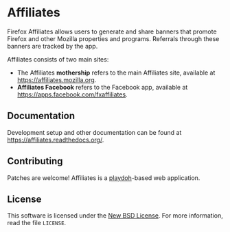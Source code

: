 Affiliates
==========

Firefox Affiliates allows users to generate and share banners that promote
Firefox and other Mozilla properties and programs. Referrals through these
banners are tracked by the app.

Affiliates consists of two main sites:

* The Affiliates **mothership** refers to the main Affiliates site, available
  at https://affiliates.mozilla.org.
* **Affiliates Facebook** refers to the Facebook app, available at
  https://apps.facebook.com/fxaffiliates.

Documentation
-------------

Development setup and other documentation can be found at
https://affiliates.readthedocs.org/.

Contributing
------------
Patches are welcome! Affiliates is a [playdoh][gh-playdoh]-based web
application.

[gh-playdoh]: https://github.com/mozilla/playdoh


License
-------
This software is licensed under the [New BSD License][BSD]. For more
information, read the file ``LICENSE``.

[BSD]: http://creativecommons.org/licenses/BSD/
